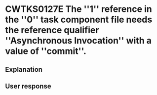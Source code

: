 # CWTKS0127E The ''1'' reference in the ''0'' task component file needs the reference qualifier ''Asynchronous Invocation'' with a value of ''commit''.

## Explanation

## User response